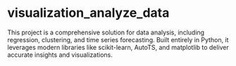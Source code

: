 # visualization_analyze_data
This project is a comprehensive solution for data analysis, including regression, clustering, and time series forecasting. Built entirely in Python, it leverages modern libraries like scikit-learn, AutoTS, and matplotlib to deliver accurate insights and visualizations.
